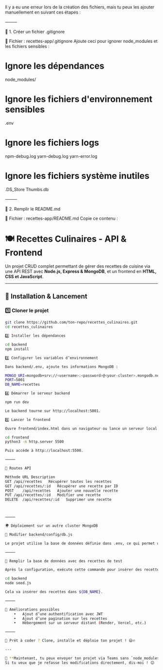 Il y a eu une erreur lors de la création des fichiers, mais tu peux les ajouter manuellement en suivant ces étapes :

⸻

📌 1. Créer un fichier .gitignore

📁 Fichier : recettes-app/.gitignore
Ajoute ceci pour ignorer node_modules et les fichiers sensibles :

# Ignore les dépendances
node_modules/

# Ignore les fichiers d'environnement sensibles
.env

# Ignore les fichiers logs
npm-debug.log
yarn-debug.log
yarn-error.log

# Ignore les fichiers système inutiles
.DS_Store
Thumbs.db



⸻

📌 2. Remplir le README.md

📁 Fichier : recettes-app/README.md
Copie ce contenu :

# 🍽 Recettes Culinaires - API & Frontend

Un projet CRUD complet permettant de gérer des recettes de cuisine via une API REST avec **Node.js, Express & MongoDB**, et un frontend en **HTML, CSS et JavaScript**.

---

## 🚀 Installation & Lancement

### 1️⃣ Cloner le projet
```sh
git clone https://github.com/ton-repo/recettes_culinaires.git
cd recettes_culinaires

2️⃣ Installer les dépendances

cd backend
npm install

3️⃣ Configurer les variables d’environnement

Dans backend/.env, ajoute tes informations MongoDB :

MONGO_URI=mongodb+srv://<username>:<password>@<your-cluster>.mongodb.net/<database-name>?retryWrites=true&w=majority
PORT=5001
DB_NAME=recettes

4️⃣ Démarrer le serveur backend

npm run dev

Le backend tourne sur http://localhost:5001.

5️⃣ Lancer le frontend

Ouvre frontend/index.html dans un navigateur ou lance un serveur local :

cd frontend
python3 -m http.server 5500

Puis accède à http://localhost:5500.

⸻

📌 Routes API

Méthode	URL	Description
GET	/api/recettes	Récupérer toutes les recettes
GET	/api/recettes/:id	Récupérer une recette par ID
POST	/api/recettes	Ajouter une nouvelle recette
PUT	/api/recettes/:id	Modifier une recette
DELETE	/api/recettes/:id	Supprimer une recette



⸻

🌍 Déploiement sur un autre cluster MongoDB

📌 Modifier backend/config/db.js

Le projet utilise la base de données définie dans .env, ce qui permet un changement rapide sans modifier le code.

⸻

🌱 Remplir la base de données avec des recettes de test

Après la configuration, exécute cette commande pour insérer des recettes par défaut :

cd backend
node seed.js

Cela va insérer des recettes dans ${DB_NAME}.

⸻

🎯 Améliorations possibles
	•	Ajout d’une authentification avec JWT
	•	Ajout d’une pagination sur les recettes
	•	Hébergement sur un serveur distant (Render, Vercel, etc.)

⸻

🚀 Prêt à coder ? Clone, installe et déploie ton projet ! 😃🔥

---

🚀 **Maintenant, tu peux envoyer ton projet via Teams sans `node_modules` !**  
Si tu veux que je refasse les modifications directement, dis-moi ! 😊